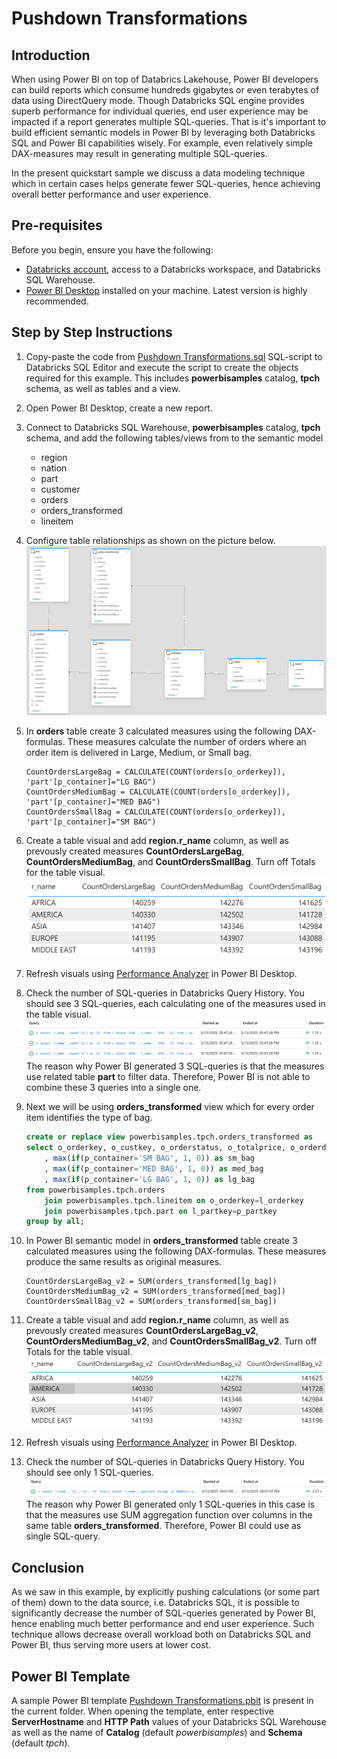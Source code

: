# Pushdown Transformations

## Introduction
When using Power BI on top of Databrics Lakehouse, Power BI developers can build reports which consume hundreds gigabytes or even terabytes of data using DirectQuery mode. Though Databricks SQL engine provides superb performance for individual queries, end user experience may be impacted if a report generates multiple SQL-queries. That is it's important to build efficient semantic models in Power BI by leveraging both Databricks SQL and Power BI capabilities wisely. For example, even relatively simple DAX-measures may result in generating multiple SQL-queries. 

In the present quickstart sample we discuss a data modeling technique which in certain cases helps generate fewer SQL-queries, hence achieving overall better performance and user experience.

## Pre-requisites

Before you begin, ensure you have the following:

- [Databricks account](https://databricks.com/), access to a Databricks workspace, and Databricks SQL Warehouse. 
- [Power BI Desktop](https://powerbi.microsoft.com/desktop/) installed on your machine. Latest version is highly recommended.


  
## Step by Step Instructions
1. Copy-paste the code from [Pushdown Transformations.sql](./Pushdown%20Transformations.sql) SQL-script to Databricks SQL Editor and execute the script to create the objects required for this example. This includes **powerbisamples** catalog, **tpch** schema, as well as tables and a view.
2. Open Power BI Desktop, create a new report.
3. Connect to Databricks SQL Warehouse, **powerbisamples** catalog, **tpch** schema, and add the following tables/views from  to the semantic model
    - region
    - nation
    - part
    - customer
    - orders
    - orders_transformed
    - lineitem
4. Configure table relationships as shown on the picture below.
![Data model](./images/DataModel.PNG)
5. In **orders** table create 3 calculated measures using the following DAX-formulas. These measures calculate the number of orders where an order item is delivered in Large, Medium, or Small bag.
    ```
    CountOrdersLargeBag = CALCULATE(COUNT(orders[o_orderkey]), 'part'[p_container]="LG BAG")
    CountOrdersMediumBag = CALCULATE(COUNT(orders[o_orderkey]), 'part'[p_container]="MED BAG")
    CountOrdersSmallBag = CALCULATE(COUNT(orders[o_orderkey]), 'part'[p_container]="SM BAG")
    ```
6. Create a table visual and add **region.r_name** column, as well as prevously created measures **CountOrdersLargeBag**, **CountOrdersMediumBag**, and **CountOrdersSmallBag**. Turn off Totals for the table visual.
![Table visual](./images/TableVisual1.PNG)
7. Refresh visuals using [Performance Analyzer](https://learn.microsoft.com/en-us/power-bi/create-reports/desktop-performance-analyzer) in Power BI Desktop.
8. Check the number of SQL-queries in Databricks Query History. You should see 3 SQL-queries, each calculating one of the measures used in the table visual.
![Query History](./images/QueryHistory1.PNG) 
The reason why Power BI generated 3 SQL-queries is that the measures use related table **part** to filter data. Therefore, Power BI is not able to combine these 3 queries into a single one.

9. Next we will be using **orders_transformed** view which for every order item identifies the type of bag.  
    ``` sql
    create or replace view powerbisamples.tpch.orders_transformed as
    select o_orderkey, o_custkey, o_orderstatus, o_totalprice, o_orderdate, o_orderpriority, o_clerk, o_shippriority
        , max(if(p_container='SM BAG', 1, 0)) as sm_bag
        , max(if(p_container='MED BAG', 1, 0)) as med_bag
        , max(if(p_container='LG BAG', 1, 0)) as lg_bag
    from powerbisamples.tpch.orders
        join powerbisamples.tpch.lineitem on o_orderkey=l_orderkey
        join powerbisamples.tpch.part on l_partkey=p_partkey
    group by all;
    ```

10. In Power BI semantic model in **orders_transformed** table create 3 calculated measures using the following DAX-formulas. These measures produce the same results as original measures.
    ```
    CountOrdersLargeBag_v2 = SUM(orders_transformed[lg_bag])
    CountOrdersMediumBag_v2 = SUM(orders_transformed[med_bag])
    CountOrdersSmallBag_v2 = SUM(orders_transformed[sm_bag])
    ```
11. Create a table visual and add **region.r_name** column, as well as prevously created measures **CountOrdersLargeBag_v2**, **CountOrdersMediumBag_v2**, and **CountOrdersSmallBag_v2**. Turn off Totals for the table visual.
![Table visual](./images/TableVisual2.PNG)
12. Refresh visuals using [Performance Analyzer](https://learn.microsoft.com/en-us/power-bi/create-reports/desktop-performance-analyzer) in Power BI Desktop.

13. Check the number of SQL-queries in Databricks Query History. You should see only 1 SQL-queries.
![Query History](./images/QueryHistory2.PNG) 
The reason why Power BI generated only 1 SQL-queries in this case is that the measures use SUM aggregation function over columns in the same table **orders_transformed**. Therefore, Power BI could use as single SQL-query.


## Conclusion
As we saw in this example, by explicitly pushing calculations (or some part of them) down to the data source, i.e. Databricks SQL, it is possible to significantly decrease the number of SQL-queries generated by Power BI, hence enabling much better performance and end user experience. Such technique allows decrease overall workload both on Databricks SQL and Power BI, thus serving more users at lower cost.

## Power BI Template 

A sample Power BI template [Pushdown Transformations.pbit](./Pushdown%20Transformations.pbit) is present in the current folder. When opening the template, enter respective **ServerHostname** and **HTTP Path** values of your Databricks SQL Warehouse as well as the name of **Catalog** (default *powerbisamples*) and **Schema** (default *tpch*).

